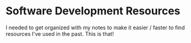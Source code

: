 # Software Development Resources

I needed to get organized with my notes to make it easier / faster to find resources I've used in the past. This is that!
